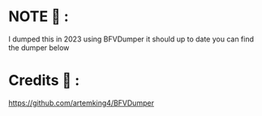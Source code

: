# NOTE 📝 :
I dumped this in 2023 using BFVDumper it should up to date you can find the dumper below 

# Credits 📰 :
https://github.com/artemking4/BFVDumper
